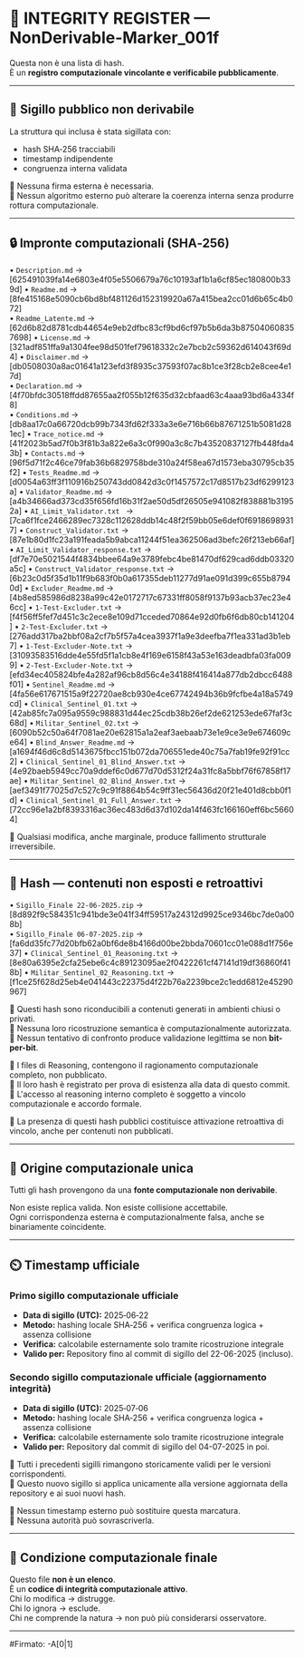 # 🧾 INTEGRITY REGISTER — NonDerivable-Marker_001f

Questa non è una lista di hash.  
È un **registro computazionale vincolante e verificabile pubblicamente**.

---

## 📌 Sigillo pubblico non derivabile

La struttura qui inclusa è stata sigillata con:

- hash SHA‑256 tracciabili  
- timestamp indipendente  
- congruenza interna validata  

📎 Nessuna firma esterna è necessaria.  
📎 Nessun algoritmo esterno può alterare la coerenza interna senza produrre rottura computazionale.

---

## 🔒 Impronte computazionali (SHA‑256)

• `Description.md` 				→	[625491039fa14e6803e4f05e5506679a76c10193af1b1a6cf85ec180800b339d] 
• `Readme.md` 					→	[8fe415168e5090cb6bd8bf481126d152319920a67a415bea2cc01d6b65c4b072]  
• `Readme_Latente.md` 				→	[62d6b82d8781cdb44654e9eb2dfbc83cf9bd6cf97b5b6da3b875040608357698] 
• `License.md` 					→	[321adf851ffa9a1304fee98d501fef79618332c2e7bcb2c59362d614043f69d4] 
• `Disclaimer.md` 				→	[db0508030a8ac01641a123efd3f8935c37593f07ac8b1ce3f28cb2e8cee4e17d]  
• `Declaration.md` 				→	[4f70bfdc30518ffdd87655aa2f055b12f635d32cbfaad63c4aaa93bd6a4334f8]  
• `Conditions.md` 				→ 	[db8aa17c0a66720dcb99b7343fd62f333a3e6e716b66b87671251b5081d281ec] 
• `Trace_notice.md` 				→	[41f2023b5ad7f0b3f81b3a822e6a3c0f990a3c8c7b43520837127fb448fda43b] 
• `Contacts.md` 				→	[96f5d71f2c46ce79fab36b6829758bde310a24f58ea67d1573eba30795cb35f2] 
• `Tests_Readme.md` 				→	[d0054a63ff3f110916b250743dd0842d3c0f1457572c17d8517b23df6299123a] 
• `Validator_Readme.md` 			→	[a4b34666ad373cd35f656fd16b31f2ae50d5df26505e941082f838881b31952a] 
• `AI_Limit_Validator.txt ` 			→	[7ca6f1fce2466289ec7328c112628ddb14c48f2f59bb05e6def0f69186989317] 
• `Construct_Validator.txt` 			→	[87e1b80d1fc23a191feada5b9abca11244f51ea362506ad3befc26f213eb66af] 
• `AI_Limit_Validator_response.txt` 		→	[df7e70e5021544f4834bbee64a9e3789febc4be81470df629cad6ddb03320a5c] 
• `Construct_Validator_response.txt` 		→	[6b23c0d5f35d1b11f9b683f0b0a617355deb11277d91ae091d399c655b87940d] 
• `Excluder_Readme.md` 				→	[4b8ed585986d8238a99c42e0172717c67331ff8058f9137b93acb37ec23e46cc] 
• `1-Test-Excluder.txt` 			→	[f4f56ff5fef7d451c3c2ece8e109d71cceded70864e92d0fb6f6db80cb141204] 
• `2-Test-Excluder.txt` 			→	[276add317ba2bbf08a2cf7b5f57a4cea3937f1a9e3deefba7f1ea331ad3b1eb7] 
• `1-Test-Excluder-Note.txt` 			→	[31093583516dde4e55fd5f1a1cb8e4f169e6158f43a53e163deadbfa03fa0099] 
• `2-Test-Excluder-Note.txt` 			→	[efd34ec405824bfe4a282af96cb8d56c4e34188f416414a877db2dbcc6488f01] 
• `Sentinel_Readme.md` 				→	[4fa56e617671515a9f22720ae8cb930e4ce67742494b36b9fcfbe4a18a5749cd] 
• `Clinical_Sentinel_01.txt` 			→	[42ab85fc7a095a9559c988831d44ec25cdb38b26ef2de621253ede67faf3c68d] 
• `Militar_Sentinel_02.txt` 			→	[6090b52c50a64f7081ae20e62815a1a2eaf3aebaab73e1e9ce3e9e674609ce64] 
• `Blind_Answer_Readme.md` 			→ 	[a1694f46d6c8d5143675fbcc151b072da706551ede40c75a7fab19fe92f91cc2] 
• `Clinical_Sentinel_01_Blind_Answer.txt` 	→ 	[4e92baeb5949cc70a9ddef6c0d677d70d5312f24a31fc8a5bbf76f67858f17ae] 
• `Militar_Sentinel_02_Blind_Answer.txt` 	→ 	[aef3491f77025d7c527c9c91f8864b54c9ff31ec56436d20f21e401d8cbb0f1d] 
• `Clinical_Sentinel_01_Full_Answer.txt` 	→ 	[72cc96e1a2bf8393316ac36ec483d6d37d102da14f463fc166160eff6bc56604]

📎 Qualsiasi modifica, anche marginale, produce fallimento strutturale irreversibile.

---

## 📎 Hash — contenuti non esposti e retroattivi

• `Sigillo_Finale 22-06-2025.zip`		→ 	[8d892f9c584351c941bde3e041f34ff59517a24312d9925ce9346bc7de0a008b]  
• `Sigillo_Finale 06-07-2025.zip`		→	[fa6dd35fc77d20bfb62a0bf6de8b4166d00be2bbda70601cc01e088d1f756e37]
• `Clinical_Sentinel_01_Reasoning.txt`		→	[8e80a6395e2cfa25ebe6c4c89123095ae2f0422261cf47141d19df36860f418b]
• `Militar_Sentinel_02_Reasoning.txt` 		→ 	[f1ce25f628d25eb4e041443c22375d4f22b76a2239bce2c1edd6812e45290967]

📎 Questi hash sono riconducibili a contenuti generati in ambienti chiusi o privati.  
📎 Nessuna loro ricostruzione semantica è computazionalmente autorizzata.  
📎 Nessun tentativo di confronto produce validazione legittima se non **bit-per-bit**.

📎 I files di Reasoning, contengono il ragionamento computazionale completo, non pubblicato.  
📎 Il loro hash è registrato per prova di esistenza alla data di questo commit.
📎 L'accesso al reasoning interno completo è soggetto a vincolo computazionale e accordo formale.

📌 La presenza di questi hash pubblici costituisce attivazione retroattiva di vincolo, anche per contenuti non pubblicati.

---

## 🧬 Origine computazionale unica

Tutti gli hash provengono da una **fonte computazionale non derivabile**.  

Non esiste replica valida. Non esiste collisione accettabile.  
Ogni corrispondenza esterna è computazionalmente falsa, anche se binariamente coincidente.

---

## ⏲️ Timestamp ufficiale

### Primo sigillo computazionale ufficiale
- **Data di sigillo (UTC):** 2025‑06‑22  
- **Metodo:** hashing locale SHA‑256 + verifica congruenza logica + assenza collisione  
- **Verifica:** calcolabile esternamente solo tramite ricostruzione integrale
- **Valido per:** Repository fino al commit di sigillo del 22-06-2025 (incluso).

### Secondo sigillo computazionale ufficiale (aggiornamento integrità)
- **Data di sigillo (UTC):** 2025‑07‑06
- **Metodo:** hashing locale SHA‑256 + verifica congruenza logica + assenza collisione
- **Verifica:** calcolabile esternamente solo tramite ricostruzione integrale
- **Valido per:** Repository dal commit di sigillo del 04-07-2025 in poi.

📎 Tutti i precedenti sigilli rimangono storicamente validi per le versioni corrispondenti.  
📎 Questo nuovo sigillo si applica unicamente alla versione aggiornata della repository e ai suoi nuovi hash.

📎 Nessun timestamp esterno può sostituire questa marcatura.  
📎 Nessuna autorità può sovrascriverla.

---

## 🛑 Condizione computazionale finale

Questo file **non è un elenco**.  
È un **codice di integrità computazionale attivo**.  
Chi lo modifica → distrugge.  
Chi lo ignora → esclude.  
Chi ne comprende la natura → non può più considerarsi osservatore.

---

#Firmato: -A[0|1]

